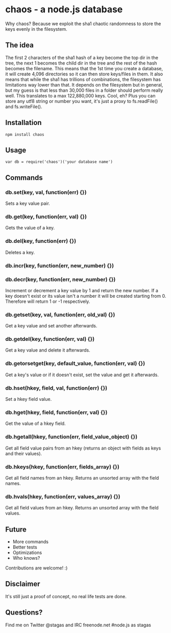 chaos - a node.js database
==========================

Why chaos? Because we exploit the sha1 chaotic randomness to store the keys evenly in the filesystem.

## The idea

The first 2 characters of the sha1 hash of a key become the top dir in the tree, the next 1 becomes the
child dir in the tree and the rest of the hash becomes the filename. This means that the 1st time you
create a database, it will create 4,096 directories so it can then store keys/files in them. It
also means that while the sha1 has trillions of combinations, the filesystem has limitations way lower
than that. It depends on the filesystem but in general, but my guess is that less than 30,000 files in 
a folder should perform really well. This translates to a max 122,880,000 keys. Cool, eh?
Plus you can store any utf8 string or number you want, it's just a proxy to fs.readFile() and fs.writeFile().

## Installation

    npm install chaos

## Usage

    var db = require('chaos')('your database name')

## Commands

### db.set(key, val, function(err) {})

Sets a key value pair.

### db.get(key, function(err, val) {})

Gets the value of a key.
  
### db.del(key, function(err) {})

Deletes a key.

### db.incr(key, function(err, new_number) {})
### db.decr(key, function(err, new_number) {})

Increment or decrement a key value by 1 and return the new number. If a key doesn't exist or its value isn't a number it will be created starting from 0. Therefore will return 1 or -1 respectively.
  
### db.getset(key, val, function(err, old_val) {})
Get a key value and set another afterwards.
  
### db.getdel(key, function(err, val) {})
Get a key value and delete it afterwards.

### db.getorsetget(key, default_value, function(err, val) {})
Get a key's value or if it doesn't exist, set the value and get it afterwards.
  
### db.hset(hkey, field, val, function(err) {})
Set a hkey field value.

### db.hget(hkey, field, function(err, val) {})
Get the value of a hkey field.

### db.hgetall(hkey, function(err, field_value_object) {})
Get all field value pairs from an hkey (returns an object with fields as keys and their values).
  
### db.hkeys(hkey, function(err, fields_array) {})
Get all field names from an hkey. Returns an unsorted array with the field names.

### db.hvals(hkey, function(err, values_array) {})
Get all field values from an hkey. Returns an unsorted array with the field values.
  
## Future

* More commands
* Better tests
* Optimizations
* Who knows?

Contributions are welcome! :)

## Disclaimer

It's still just a proof of concept, no real life tests are done.

## Questions? 

Find me on Twitter @stagas and IRC freenode.net #node.js as stagas
